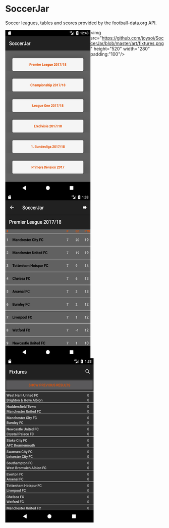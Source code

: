 # SoccerJar
Soccer leagues, tables and scores provided by the football-data.org API.


<img src="https://github.com/joysoi/SoccerJar/blob/master/art/leagueNames.png" 
 height="520" width="270" align="left"/>
<img src="https://github.com/joysoi/SoccerJar/blob/master/art/leagueTable.png" 
 height="520" width="270" align="left"/>
<img src="https://github.com/joysoi/SoccerJar/blob/master/art/fixtures.png" 
 height="520" width="280" align="left"/>
 
 <img src="https://github.com/joysoi/SoccerJar/blob/master/art/fixtures.png" 
 height="520" width="280" padding:"100"/>

